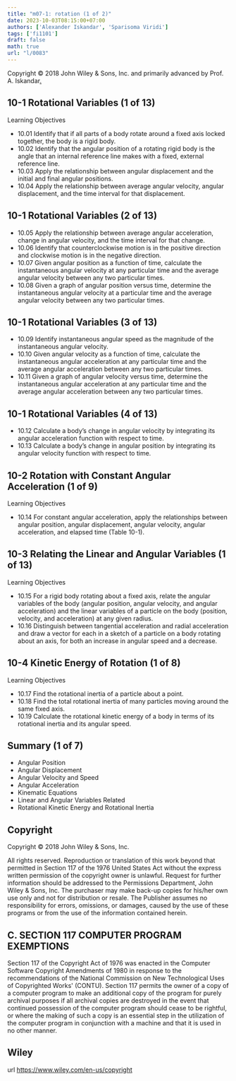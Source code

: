 ```yaml
---
title: "m07-1: rotation (1 of 2)"
date: 2023-10-03T08:15:00+07:00
authors: ['Alexander Iskandar', 'Sparisoma Viridi']
tags: ['fi1101']
draft: false
math: true
url: "l/0083"
---
```

Copyright © 2018 John Wiley & Sons, Inc. and primarily advanced by Prof. A. Iskandar[.](https://cdn-edunex.itb.ac.id/52883-Elementary-Physics-IA/190753-Rotasi/1695783236854_Handout-FI1101-Module_07-1---ch10a.pdf)


## 10-1 Rotational Variables (1 of 13)
Learning Objectives
+ 10.01 Identify that if all parts of a body rotate around a fixed
axis locked together, the body is a rigid body.
+ 10.02 Identify that the angular position of a rotating rigid
body is the angle that an internal reference line makes
with a fixed, external reference line.
+ 10.03 Apply the relationship between angular displacement
and the initial and final angular positions.
+ 10.04 Apply the relationship between average angular
velocity, angular displacement, and the time interval for
that displacement.


## 10-1 Rotational Variables (2 of 13)
+ 10.05 Apply the relationship between average angular acceleration,
change in angular velocity, and the time interval for that
change.
+ 10.06 Identify that counterclockwise motion is in the positive
direction and clockwise motion is in the negative direction.
+ 10.07 Given angular position as a function of time, calculate the
instantaneous angular velocity at any particular time and the
average angular velocity between any two particular times.
+ 10.08 Given a graph of angular position versus time, determine the
instantaneous angular velocity at a particular time and the
average angular velocity between any two particular times.


## 10-1 Rotational Variables (3 of 13)
+ 10.09 Identify instantaneous angular speed as the magnitude of the
instantaneous angular velocity.
+ 10.10 Given angular velocity as a function of time, calculate the
instantaneous angular acceleration at any particular time and
the average angular acceleration between any two particular
times.
+ 10.11 Given a graph of angular velocity versus time, determine the
instantaneous angular acceleration at any particular time and
the average angular acceleration between any two particular
times.


## 10-1 Rotational Variables (4 of 13)
+ 10.12 Calculate a body’s change in angular velocity by
integrating its angular acceleration function with
respect to time.
+ 10.13 Calculate a body’s change in angular position by
integrating its angular velocity function with
respect to time.


## 10-2 Rotation with Constant Angular Acceleration (1 of 9)
Learning Objectives
+ 10.14 For constant angular acceleration, apply the
relationships between angular position, angular
displacement, angular velocity, angular
acceleration, and elapsed time (Table 10-1).


## 10-3 Relating the Linear and Angular Variables (1 of 13)
Learning Objectives
+ 10.15 For a rigid body rotating about a fixed axis, relate the
angular variables of the body (angular position, angular
velocity, and angular acceleration) and the linear
variables of a particle on the body (position, velocity,
and acceleration) at any given radius.
+ 10.16 Distinguish between tangential acceleration and radial
acceleration and draw a vector for each in a sketch of a
particle on a body rotating about an axis, for both an
increase in angular speed and a decrease.


## 10-4 Kinetic Energy of Rotation (1 of 8)
Learning Objectives
+ 10.17 Find the rotational inertia of a particle about a
point.
+ 10.18 Find the total rotational inertia of many particles
moving around the same fixed axis.
+ 10.19 Calculate the rotational kinetic energy of a body in
terms of its rotational inertia and its angular speed.


## Summary (1 of 7)
+ Angular Position
+ Angular Displacement
+ Angular Velocity and Speed
+ Angular Acceleration
+ Kinematic Equations
+ Linear and Angular Variables Related
+ Rotational Kinetic Energy and Rotational Inertia


## Copyright
Copyright © 2018 John Wiley & Sons, Inc.

All rights reserved. Reproduction or translation of this work beyond that permitted in Section 117 of the 1976 United States Act without the express written permission of the copyright owner is unlawful. Request for further information should be addressed to the Permissions Department, John Wiley & Sons, Inc. The purchaser may make back-up copies for his/her own use only and not for distribution or resale. The Publisher assumes no responsibility for errors, omissions, or damages, caused by the use of these programs or from the use of the information contained herein.


## C. SECTION 117 COMPUTER PROGRAM EXEMPTIONS
Section 117 of the Copyright Act of 1976 was enacted in the Computer Software Copyright Amendments of 1980 in response to the recommendations of the National Commission on New Technological Uses of Copyrighted Works' (CONTU). Section 117 permits the owner of a copy of a computer program to make an additional copy of the program for purely archival purposes if all archival copies are destroyed in the event that continued possession of the computer program should cease to be rightful, or where the making of such a copy is an essential step in the utilization of the computer program in conjunction with a machine and that it is used in no other manner.


## Wiley
url https://www.wiley.com/en-us/copyright